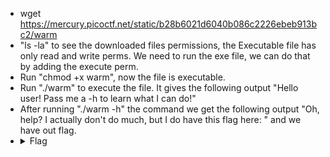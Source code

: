 - wget https://mercury.picoctf.net/static/b28b6021d6040b086c2226ebeb913bc2/warm     
- "ls -la" to see the downloaded files permissions, the Executable file has only read and write perms. We need to run the exe file, we can do that by adding the 
  execute perm.
- Run "chmod +x warm", now the file is executable.
- Run "./warm" to execute the file. It gives the following output "Hello user! Pass me a -h to learn what I can do!"
- After running "./warm -h" the command we get the following output "Oh, help? I actually don't do much, but I do have this flag here: " and we have out flag.
- <details> 
  <summary>Flag</summary>
   picoCTF{b1scu1ts_4nd_gr4vy_d6969390}
  </details>
